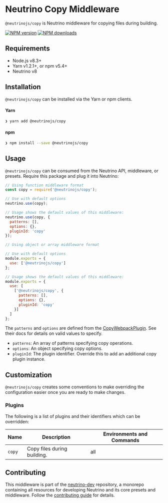 # Neutrino Copy Middleware

`@neutrinojs/copy` is Neutrino middleware for copying files during building.

[![NPM version][npm-image]][npm-url]
[![NPM downloads][npm-downloads]][npm-url]

## Requirements

- Node.js v8.3+
- Yarn v1.2.1+, or npm v5.4+
- Neutrino v8

## Installation

`@neutrinojs/copy` can be installed via the Yarn or npm clients.

#### Yarn

```bash
❯ yarn add @neutrinojs/copy
```

#### npm

```bash
❯ npm install --save @neutrinojs/copy
```

## Usage

`@neutrinojs/copy` can be consumed from the Neutrino API, middleware, or presets. Require this package
and plug it into Neutrino:

```js
// Using function middleware format
const copy = require('@neutrinojs/copy');

// Use with default options
neutrino.use(copy);

// Usage shows the default values of this middleware:
neutrino.use(copy, {
  patterns: [],
  options: {},
  pluginId: 'copy'
});
```

```js
// Using object or array middleware format

// Use with default options
module.exports = {
  use: ['@neutrinojs/copy']
};

// Usage shows the default values of this middleware:
module.exports = {
  use: [
    ['@neutrinojs/copy', {
      patterns: [],
      options: {},
      pluginId: 'copy'
    }]
  ]
};
```

The `patterns` and `options` are defined from the [CopyWebpackPlugin](https://github.com/kevlened/copy-webpack-plugin).
See their docs for details on valid values to specify.

- `patterns`: An array of patterns specifying copy operations.
- `options`: An object specifying copy options.
- `pluginId`: The plugin identifier. Override this to add an additional copy plugin instance.

## Customization

`@neutrinojs/copy` creates some conventions to make overriding the configuration easier once you are ready to
make changes.

### Plugins

The following is a list of plugins and their identifiers which can be overridden:

| Name | Description | Environments and Commands |
| --- | --- | --- |
| `copy` |  Copy files during building. | all |

## Contributing

This middleware is part of the [neutrino-dev](https://github.com/mozilla-neutrino/neutrino-dev) repository, a monorepo
containing all resources for developing Neutrino and its core presets and middleware. Follow the
[contributing guide](https://neutrinojs.org/contributing/) for details.

[npm-image]: https://img.shields.io/npm/v/@neutrinojs/copy.svg
[npm-downloads]: https://img.shields.io/npm/dt/@neutrinojs/copy.svg
[npm-url]: https://www.npmjs.com/package/@neutrinojs/copy

